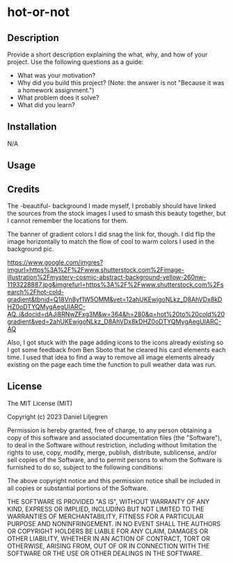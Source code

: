 # hot-or-not

## Description

Provide a short description explaining the what, why, and how of your project. Use the following questions as a guide:

- What was your motivation?
- Why did you build this project? (Note: the answer is not "Because it was a homework assignment.")
- What problem does it solve?
- What did you learn?

## Installation

N/A

## Usage



## Credits

The -beautiful- background I made myself, I probably should have linked the sources from the stock images I used to smash this beauty together, but I cannot remember the locations for them.

The banner of gradient colors I did snag the link for, though. I did flip the image horizontally to match the flow of cool to warm colors I used in the background pic.

https://www.google.com/imgres?imgurl=https%3A%2F%2Fwww.shutterstock.com%2Fimage-illustration%2Fmystery-cosmic-abstract-background-yellow-260nw-1193228887.jpg&imgrefurl=https%3A%2F%2Fwww.shutterstock.com%2Fsearch%2Fhot-cold-gradient&tbnid=Q18Vn8yf1W5OMM&vet=12ahUKEwjgoNLkz_D8AhVDx8kDHZ0oDTYQMygAegUIARC-AQ..i&docid=dAJi8RNwZFxg3M&w=364&h=280&q=hot%20to%20cold%20gradient&ved=2ahUKEwjgoNLkz_D8AhVDx8kDHZ0oDTYQMygAegUIARC-AQ

Also, I got stuck with the page adding icons to the icons already existing so I got some feedback from Ben Sboto that he cleared his card elements each time. I used that idea to find a way to remove all image elements already existing on the page each time the function to pull weather data was run.


## License

The MIT License (MIT)

Copyright (c) 2023 Daniel Liljegren

Permission is hereby granted, free of charge, to any person obtaining a copy of this software and associated documentation files (the "Software"), to deal in the Software without restriction, including without limitation the rights to use, copy, modify, merge, publish, distribute, sublicense, and/or sell copies of the Software, and to permit persons to whom the Software is furnished to do so, subject to the following conditions:

The above copyright notice and this permission notice shall be included in all copies or substantial portions of the Software.

THE SOFTWARE IS PROVIDED "AS IS", WITHOUT WARRANTY OF ANY KIND, EXPRESS OR IMPLIED, INCLUDING BUT NOT LIMITED TO THE WARRANTIES OF MERCHANTABILITY, FITNESS FOR A PARTICULAR PURPOSE AND NONINFRINGEMENT. IN NO EVENT SHALL THE AUTHORS OR COPYRIGHT HOLDERS BE LIABLE FOR ANY CLAIM, DAMAGES OR OTHER LIABILITY, WHETHER IN AN ACTION OF CONTRACT, TORT OR OTHERWISE, ARISING FROM, OUT OF OR IN CONNECTION WITH THE SOFTWARE OR THE USE OR OTHER DEALINGS IN THE SOFTWARE.

